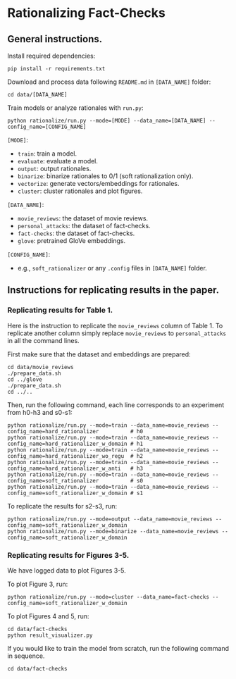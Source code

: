 # Rationalizing Fact-Checks

## General instructions.

Install required dependencies:
```
pip install -r requirements.txt
```

Download and process data following `README.md` in `[DATA_NAME]` folder:
```
cd data/[DATA_NAME]
```

Train models or analyze rationales with `run.py`:
```
python rationalize/run.py --mode=[MODE] --data_name=[DATA_NAME] --config_name=[CONFIG_NAME]
```

`[MODE]`:
- `train`: train a model.
- `evaluate`: evaluate a model.
- `output`: output rationales.
- `binarize`: binarize rationales to 0/1 (soft rationalization only).
- `vectorize`: generate vectors/embeddings for rationales.
- `cluster`: cluster rationales and plot figures.

`[DATA_NAME]`:
- `movie_reviews`: the dataset of movie reviews.
- `personal_attacks`: the dataset of fact-checks.
- `fact-checks`: the dataset of fact-checks.
- `glove`: pretrained GloVe embeddings.

`[CONFIG_NAME]`:
- e.g., `soft_rationalizer` or any `.config` files in `[DATA_NAME]` folder.

## Instructions for replicating results in the paper.

### Replicating results for Table 1.

Here is the instruction to replicate the `movie_reviews` column of Table 1. To replicate another column simply replace `movie_reviews` to `personal_attacks` in all the command lines.

First make sure that the dataset and embeddings are prepared: 
```
cd data/movie_reviews
./prepare_data.sh
cd ../glove
./prepare_data.sh
cd ../..
```

Then, run the following command, each line corresponds to an experiment from h0-h3 and s0-s1:
```
python rationalize/run.py --mode=train --data_name=movie_reviews --config_name=hard_rationalizer          # h0
python rationalize/run.py --mode=train --data_name=movie_reviews --config_name=hard_rationalizer_w_domain # h1
python rationalize/run.py --mode=train --data_name=movie_reviews --config_name=hard_rationalizer_wo_regu  # h2
python rationalize/run.py --mode=train --data_name=movie_reviews --config_name=hard_rationalizer_w_anti   # h3
python rationalize/run.py --mode=train --data_name=movie_reviews --config_name=soft_rationalizer          # s0
python rationalize/run.py --mode=train --data_name=movie_reviews --config_name=soft_rationalizer_w_domain # s1
```

To replicate the results for s2-s3, run:
```
python rationalize/run.py --mode=output --data_name=movie_reviews --config_name=soft_rationalizer_w_domain
python rationalize/run.py --mode=binarize --data_name=movie_reviews --config_name=soft_rationalizer_w_domain
```

### Replicating results for Figures 3-5.

We have logged data to plot Figures 3-5.

To plot Figure 3, run:
```
python rationalize/run.py --mode=cluster --data_name=fact-checks --config_name=soft_rationalizer_w_domain
```

To plot Figures 4 and 5, run:
```
cd data/fact-checks
python result_visualizer.py
```

If you would like to train the model from scratch, run the following command in sequence.
```
cd data/fact-checks
```




